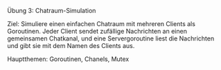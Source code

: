 Übung 3: Chatraum-Simulation

Ziel: Simuliere einen einfachen Chatraum mit mehreren Clients als Goroutinen. Jeder Client sendet zufällige Nachrichten an einen gemeinsamen Chatkanal, und eine Servergoroutine liest die Nachrichten und gibt sie mit dem Namen des Clients aus.

Hauptthemen: Goroutinen, Chanels, Mutex